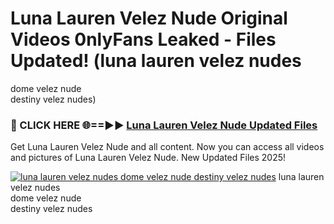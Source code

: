 # Luna Lauren Velez Nude Original Videos 0nlyFans Leaked - Files Updated! (luna lauren velez nudes<br>
dome velez nude<br>
destiny velez nudes)

<h3>🔴 CLICK HERE 🌐==►► <a href="https://tinyurl.com/2p9ay9w9" rel="nofollow">Luna Lauren Velez Nude Updated Files</a></h3>

Get Luna Lauren Velez Nude and all content. Now you can access all videos and pictures of Luna Lauren Velez Nude. New Updated Files 2025!

[![luna lauren velez nudes<br>
dome velez nude<br>
destiny velez nudes](https://i.imgur.com/KQgVmj3.gif)](https://tinyurl.com/2p9ay9w9)
luna lauren velez nudes<br>
dome velez nude<br>
destiny velez nudes